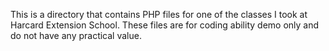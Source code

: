 This is a directory that contains PHP files for one of the classes I took at Harcard Extension School. These files are for coding ability demo only and do not have any practical value. 

